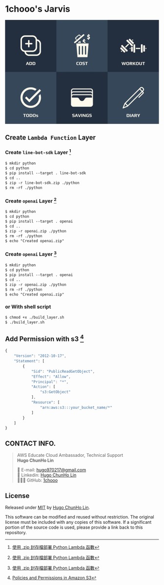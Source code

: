 # 1chooo's Jarvis

![](./docs/imgs/richmenu.jpg)

## Create `Lambda Function` Layer

### Create `line-bot-sdk` Layer [^1]

```shell
$ mkdir python
$ cd python
$ pip install --target . line-bot-sdk 
$ cd ..
$ zip -r line-bot-sdk.zip ./python
$ rm -rf ./python
```

### Create `openai` Layer [^1]

```shell
$ mkdir python
$ cd python
$ pip install --target . openai 
$ cd ..
$ zip -r openai.zip ./python
$ rm -rf ./python
$ echo "Created openai.zip"
```

### Create `openai` Layer [^1]

```shell
$ mkdir python
$ cd python
$ pip install --target . openai 
$ cd ..
$ zip -r openai.zip ./python
$ rm -rf ./python
$ echo "Created openai.zip"
```

### or With shell script
```shell
$ chmod +x ./build_layer.sh
$ ./build_layer.sh
```

## Add Permission with s3 [^2]
```js
{
    "Version": "2012-10-17",
    "Statement": [
        {
            "Sid": "PublicReadGetObject",
            "Effect": "Allow",
            "Principal": "*",
            "Action": [
                "s3:GetObject"
            ],
            "Resource": [
                "arn:aws:s3:::your_bucket_name/*"
            ]
        }
    ]
}
```

## CONTACT INFO.

> AWS Educate Cloud Ambassador, Technical Support </br>
> **Hugo ChunHo Lin**
> 
> <aside>
>   📩 E-mail: <a href="mailto:hugo970217@gmail.com">hugo970217@gmail.com</a>
> <br>
>   🧳 Linkedin: <a href="https://www.linkedin.com/in/1chooo/">Hugo ChunHo Lin</a>
> <br>
>   👨🏻‍💻 GitHub: <a href="https://github.com/1chooo">1chooo</a>
>    
> </aside>

## License
Released under [MIT](./LICENSE) by [Hugo ChunHo Lin](https://github.com/1chooo).

This software can be modified and reused without restriction.
The original license must be included with any copies of this software.
If a significant portion of the source code is used, please provide a link back to this repository.

[^1]: [使用 .zip 封存檔部署 Python Lambda 函數](https://docs.aws.amazon.com/zh_tw/lambda/latest/dg/python-package.html)
[^2]: [Policies and Permissions in Amazon S3](https://docs.aws.amazon.com/AmazonS3/latest/userguide/access-policy-language-overview.html?icmpid=docs_amazons3_console)
